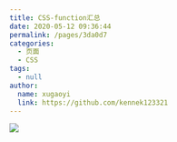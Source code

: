 ```yaml
---
title: CSS-function汇总
date: 2020-05-12 09:36:44
permalink: /pages/3da0d7
categories: 
  - 页面
  - CSS
tags: 
  - null
author: 
  name: xugaoyi
  link: https://github.com/kennek123321
---
```

![](https://cdn.jsdelivr.net/gh/xugaoyi/image_store/blog/20200512161232.jpg)